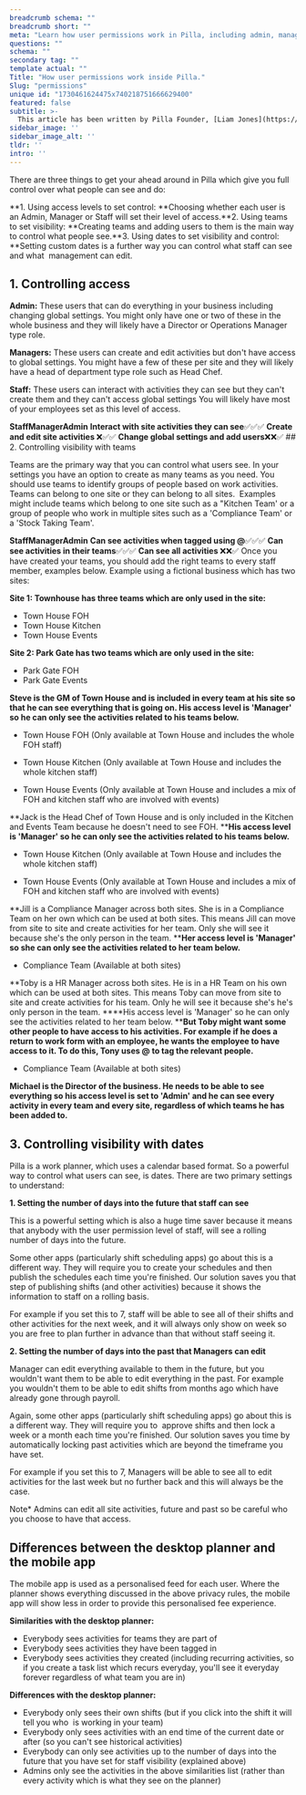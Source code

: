 ```yaml
---
breadcrumb schema: ""
breadcrumb short: ""
meta: "Learn how user permissions work in Pilla, including admin, manager and staff access levels, and how to control what users see using dates."
questions: ""
schema: ""
secondary tag: ""
template actual: ""
Title: "How user permissions work inside Pilla."
Slug: "permissions"
unique id: "1730461624475x740218751666629400"
featured: false
subtitle: >-
  This article has been written by Pilla Founder, [Liam Jones](https://yourpilla.com/profile/liam-jones), click to [email Liam directly](mailto:liam@yourpilla.com), he reads every email.
sidebar_image: ''
sidebar_image_alt: ''
tldr: ''
intro: ''
---
```


 There are three things to get your ahead around in Pilla which give you full control over what people can see and do:

 **1. Using access levels to set control:&nbsp;**Choosing whether each user is an Admin, Manager or Staff will set their level of access.**2. Using teams to set visibility:&nbsp;**Creating teams and adding users to them is the main way to control what people see.**3. Using dates to set visibility and control: **Setting custom dates is a further way you can control what staff can see and what&nbsp; management can edit.

 ## 1. Controlling access&nbsp;

 **Admin:**&nbsp;These users that can do everything in your business including changing global settings. You might only have one or two of these in the whole business and they will likely have a Director or Operations Manager type role.&nbsp;

 **Managers:**&nbsp;These users can create and edit activities but don't have access to global settings. You might have a few of these per site and they will likely have a head of department type role such as Head Chef.

 **Staff:** These users can interact with activities they can see but they can't create them and they can't access global settings You will likely have most of your employees set as this level of access.

   **Staff****Manager****Admin**  **Interact with site activities they can see**✅✅✅  **Create and edit site activities&nbsp;**❌✅✅  **Change global settings and add users**❌❌✅   ## 2. Controlling visibility with teams

 Teams are the primary way that you can control what users see. In your settings you have an option to create as many teams as you need. You should use teams to identify groups of people based on work activities. Teams can belong to one site or they can belong to all sites.&nbsp; Examples might include teams which belong to one site such as a "Kitchen Team' or a group of people who work in multiple sites such as a 'Compliance Team' or a 'Stock Taking Team'.&nbsp;

   **Staff****Manager****Admin**  **Can see activities when tagged using @**✅✅✅  **Can see activities in their teams**✅✅✅  **Can see all activities&nbsp;**❌❌✅   Once you have created your teams, you should add the right teams to every staff member, examples below. Example using a fictional business which has two sites:

 **Site 1: Townhouse has three teams which are only used in the site:**

 - Town House FOH
- Town House Kitchen
- Town House Events

 **Site 2: Park Gate has two teams&nbsp;which are only used in the site:**

 - Park Gate FOH
- Park Gate Events

 **Steve is the GM of Town House and is included in every team at his site so that he can see everything that is going on. His access level is 'Manager' so he can only see the activities related to his teams below.**

 - Town House FOH (Only available at Town House and includes the whole FOH staff)

 - Town House Kitchen (Only available at Town House and includes the whole kitchen staff)

 - Town House Events (Only available at Town House and includes a mix of FOH and kitchen staff who are involved with events)

 **Jack is the Head Chef of Town House and is only included in the Kitchen and Events Team because he doesn't need to see FOH.&nbsp;****His access level is 'Manager' so he can only see the activities related to his teams below.**

 - Town House Kitchen (Only available at Town House and includes the whole kitchen staff)

 - Town House Events (Only available at Town House and includes a mix of FOH and kitchen staff who are involved with events)

 **Jill is a Compliance Manager across both sites. She is in a Compliance Team on her own which can be used at both sites. This means Jill can move from site to site and create activities for her team. Only she will see it because she's the only person in the team.&nbsp;****Her access level is 'Manager' so she can only see the activities related to her team below.**

 - Compliance Team (Available at both sites)

 **Toby is a HR Manager across both sites. He is in a HR Team on his own which can be used at both sites. This means Toby can move from site to site and create activities for his team. Only he will see it because she's he's only person in the team.&nbsp;****His access level is 'Manager' so he can only see the activities related to her team below.&nbsp;****But Toby might want some other people to have access to his activities. For example if he does a return to work form with an employee, he wants the employee to have access to it. To do this, Tony uses @ to tag the relevant people.**

 - Compliance Team (Available at both sites)

 **Michael is the Director of the business. He needs to be able to see everything so his access level is set to 'Admin' and he can see every activity in every team and every site, regardless of which teams he has been added to.**

 ## 3. Controlling visibility with dates

 Pilla is a work planner, which uses a calendar based format. So a powerful way to control what users can see, is dates. There are two primary settings to understand:

 **1. Setting the number of days into the future that staff can see**

  This is a powerful setting which is also a huge time saver because it means that anybody with the user permission level of staff, will see a rolling number of days into the future.&nbsp;

 Some other apps (particularly shift scheduling apps) go about this is a different way. They will require you to create your schedules and then publish the schedules each time you're finished. Our solution saves you that step of publishing shifts (and other activities) because it shows the information to staff on a rolling basis.&nbsp;

 For example if you set this to 7, staff will be able to see all of their shifts and other activities for the next week, and it will always only show on week so you are free to plan further in advance than that without staff seeing it.

 **2. Setting the number of days into the past that Managers can edit**

  Manager can edit everything available to them in the future, but you wouldn't want them to be able to edit everything in the past. For example you wouldn't them to be able to edit shifts from months ago which have already gone through payroll.&nbsp;

 Again, some other apps (particularly shift scheduling apps) go about this is a different way. They will require you to&nbsp; approve shifts and then lock a week or a month each time you're finished. Our solution saves you time by automatically locking past activities which are beyond the timeframe you have set.&nbsp;

 For example if you set this to 7, Managers will be able to see all to edit activities for the last week but no further back and this will always be the case.&nbsp;

 Note* Admins can edit all site activities, future and past so be careful who you choose to have that access.

 ## Differences between the desktop planner and the mobile app

 The mobile app is used as a personalised feed for each user. Where the planner shows everything discussed in the above privacy rules, the mobile app will show less in order to provide this personalised fee experience.&nbsp;

 **Similarities with the desktop planner:**

 - Everybody sees activities for teams they are part of
- Everybody sees activities they have been tagged in
- Everybody sees activities they created (including recurring activities, so if you create a task list which recurs everyday, you'll see it everyday forever regardless of what team you are in)

 **Differences with the desktop planner:**

 - Everybody only sees their own shifts (but if you click into the shift it will tell you who&nbsp; is working in your team)
- Everybody only sees activities with an end time of the current date or after (so you can't see historical activities)
- Everybody can only see activities up to the number of days into the future that you have set for staff visibility (explained above)
- Admins only see the activities in the above similarities list (rather than every activity which is what they see on the planner)